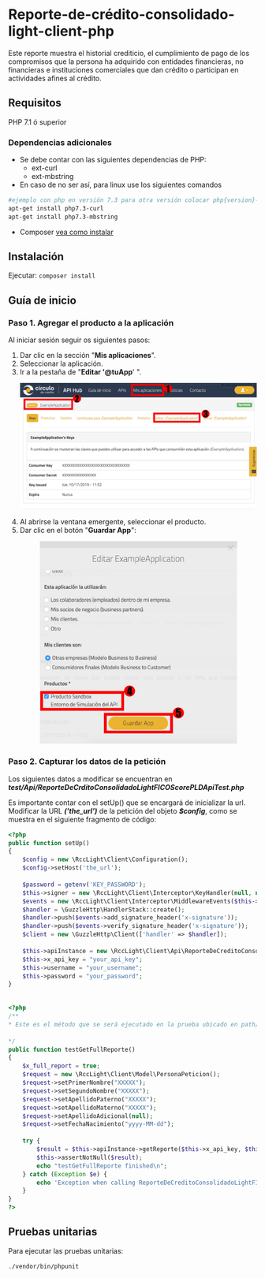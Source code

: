 # Reporte-de-crédito-consolidado-light-client-php

Este reporte muestra el historial crediticio, el cumplimiento de pago de los compromisos que la persona ha adquirido con entidades financieras, no financieras e instituciones comerciales que dan crédito o participan en actividades afines al crédito.

## Requisitos

PHP 7.1 ó superior

### Dependencias adicionales
- Se debe contar con las siguientes dependencias de PHP:
    - ext-curl
    - ext-mbstring
- En caso de no ser así, para linux use los siguientes comandos

```sh
#ejemplo con php en versión 7.3 para otra versión colocar php{version}-curl
apt-get install php7.3-curl
apt-get install php7.3-mbstring
```
- Composer [vea como instalar][1]

## Instalación

Ejecutar: `composer install`

## Guía de inicio

### Paso 1. Agregar el producto a la aplicación

Al iniciar sesión seguir os siguientes pasos:

 1. Dar clic en la sección "**Mis aplicaciones**".
 2. Seleccionar la aplicación.
 3. Ir a la pestaña de "**Editar '@tuApp**' ".
    <p align="center">
      <img src="https://github.com/APIHub-CdC/imagenes-cdc/blob/master/edit_applications.jpg" width="900">
    </p>
 4. Al abrirse la ventana emergente, seleccionar el producto.
 5. Dar clic en el botón "**Guardar App**":
    <p align="center">
      <img src="https://github.com/APIHub-CdC/imagenes-cdc/blob/master/selected_product.jpg" width="400">
    </p>

### Paso 2. Capturar los datos de la petición

Los siguientes datos a modificar se encuentran en ***test/Api/ReporteDeCrditoConsolidadoLightFICOScorePLDApiTest.php***

Es importante contar con el setUp() que se encargará de inicializar la url. Modificar la URL ***('the_url')*** de la petición del objeto ***$config***, como se muestra en el siguiente fragmento de código:

```php
<?php
public function setUp()
{
    $config = new \RccLight\Client\Configuration();
    $config->setHost('the_url');

    $password = getenv('KEY_PASSWORD');
    $this->signer = new \RccLight\Client\Interceptor\KeyHandler(null, null, $password);
    $events = new \RccLight\Client\Interceptor\MiddlewareEvents($this->signer);
    $handler = \GuzzleHttp\HandlerStack::create();
    $handler->push($events->add_signature_header('x-signature'));
    $handler->push($events->verify_signature_header('x-signature'));
    $client = new \GuzzleHttp\Client(['handler' => $handler]);

    $this->apiInstance = new \RccLight\Client\Api\ReporteDeCreditoConsolidadoLightFICOScorePLDApi($client, $config);
    $this->x_api_key = "your_api_key";
    $this->username = "your_username";
    $this->password = "your_password";
}  
```
```php

<?php
/**
* Este es el método que se será ejecutado en la prueba ubicado en path/to/repository/test/Api/ReporteDeCrditoConsolidadoLightFICOScorePLDApiTest.php 

*/
public function testGetFullReporte()
{
    $x_full_report = true;
    $request = new \RccLight\Client\Model\PersonaPeticion();
    $request->setPrimerNombre("XXXXX");
    $request->setSegundoNombre("XXXXX");
    $request->setApellidoPaterno("XXXXX");
    $request->setApellidoMaterno("XXXXX");
    $request->setApellidoAdicional(null);
    $request->setFechaNacimiento("yyyy-MM-dd");

    try {
        $result = $this->apiInstance->getReporte($this->x_api_key, $this->username,  $this->password, $request, $x_full_report);
        $this->assertNotNull($result);
        echo "testGetFullReporte finished\n";
    } catch (Exception $e) {
        echo 'Exception when calling ReporteDeCreditoConsolidadoLightFICOScorePLDApi->getReporte: ', $e->getMessage(), PHP_EOL;
    }
}
?>
```
## Pruebas unitarias

Para ejecutar las pruebas unitarias:

```sh
./vendor/bin/phpunit
```

[1]: https://getcomposer.org/doc/00-intro.md#installation-linux-unix-macos
